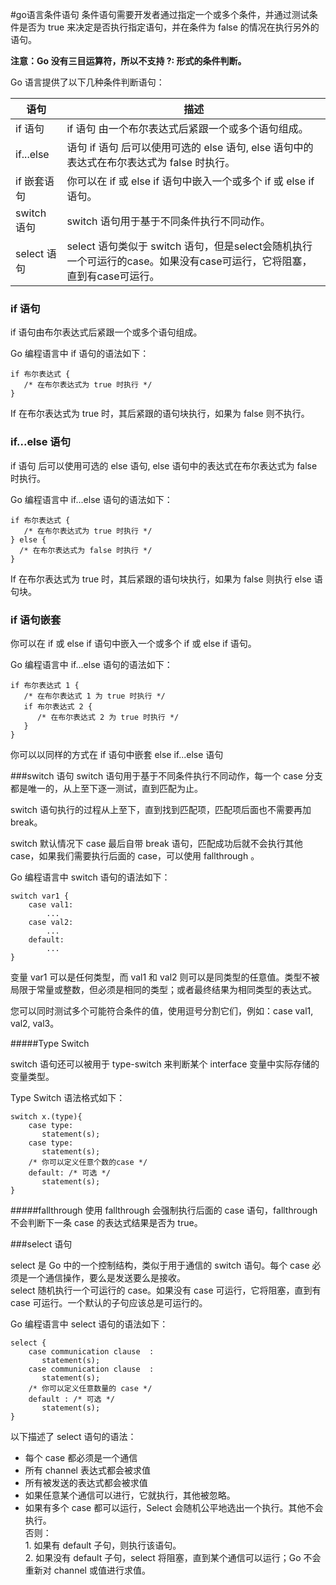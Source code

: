 #go语言条件语句
条件语句需要开发者通过指定一个或多个条件，并通过测试条件是否为 true 来决定是否执行指定语句，并在条件为 false 的情况在执行另外的语句。

**注意：Go 没有三目运算符，所以不支持 ?: 形式的条件判断。**

Go 语言提供了以下几种条件判断语句：

语句	|描述
-|-
if 语句	|if 语句 由一个布尔表达式后紧跟一个或多个语句组成。
if...else| 语句	if 语句 后可以使用可选的 else 语句, else 语句中的表达式在布尔表达式为 false 时执行。
if 嵌套语句|	你可以在 if 或 else if 语句中嵌入一个或多个 if 或 else if 语句。
switch 语句|	switch 语句用于基于不同条件执行不同动作。
select 语句|	select 语句类似于 switch 语句，但是select会随机执行一个可运行的case。如果没有case可运行，它将阻塞，直到有case可运行。

### if 语句
if 语句由布尔表达式后紧跟一个或多个语句组成。

Go 编程语言中 if 语句的语法如下：

	if 布尔表达式 {
	   /* 在布尔表达式为 true 时执行 */
	}
If 在布尔表达式为 true 时，其后紧跟的语句块执行，如果为 false 则不执行。

### if...else 语句
if 语句 后可以使用可选的 else 语句, else 语句中的表达式在布尔表达式为 false 时执行。

Go 编程语言中 if...else 语句的语法如下：

	if 布尔表达式 {
	   /* 在布尔表达式为 true 时执行 */
	} else {
	  /* 在布尔表达式为 false 时执行 */
	}
If 在布尔表达式为 true 时，其后紧跟的语句块执行，如果为 false 则执行 else 语句块。

### if 语句嵌套
你可以在 if 或 else if 语句中嵌入一个或多个 if 或 else if 语句。

Go 编程语言中 if...else 语句的语法如下：

	if 布尔表达式 1 {
	   /* 在布尔表达式 1 为 true 时执行 */
	   if 布尔表达式 2 {
	      /* 在布尔表达式 2 为 true 时执行 */
	   }
	}
你可以以同样的方式在 if 语句中嵌套 else if...else 语句

###switch 语句
switch 语句用于基于不同条件执行不同动作，每一个 case 分支都是唯一的，从上至下逐一测试，直到匹配为止。

switch 语句执行的过程从上至下，直到找到匹配项，匹配项后面也不需要再加 break。

switch 默认情况下 case 最后自带 break 语句，匹配成功后就不会执行其他 case，如果我们需要执行后面的 case，可以使用 fallthrough 。

Go 编程语言中 switch 语句的语法如下：

	switch var1 {
	    case val1:
	        ...
	    case val2:
	        ...
	    default:
	        ...
	}
变量 var1 可以是任何类型，而 val1 和 val2 则可以是同类型的任意值。类型不被局限于常量或整数，但必须是相同的类型；或者最终结果为相同类型的表达式。

您可以同时测试多个可能符合条件的值，使用逗号分割它们，例如：case val1, val2, val3。

#####Type Switch

switch 语句还可以被用于 type-switch 来判断某个 interface 变量中实际存储的变量类型。

Type Switch 语法格式如下：

	switch x.(type){
	    case type:
	       statement(s);      
	    case type:
	       statement(s); 
	    /* 你可以定义任意个数的case */
	    default: /* 可选 */
	       statement(s);
	}

#####fallthrough
使用 fallthrough 会强制执行后面的 case 语句，fallthrough 不会判断下一条 case 的表达式结果是否为 true。

###select 语句

select 是 Go 中的一个控制结构，类似于用于通信的 switch 语句。每个 case 必须是一个通信操作，要么是发送要么是接收。  
select 随机执行一个可运行的 case。如果没有 case 可运行，它将阻塞，直到有 case 可运行。一个默认的子句应该总是可运行的。

Go 编程语言中 select 语句的语法如下：

	select {
	    case communication clause  :
	       statement(s);      
	    case communication clause  :
	       statement(s); 
	    /* 你可以定义任意数量的 case */
	    default : /* 可选 */
	       statement(s);
	}
以下描述了 select 语句的语法：

+ 每个 case 都必须是一个通信
+ 所有 channel 表达式都会被求值
+ 所有被发送的表达式都会被求值
+ 如果任意某个通信可以进行，它就执行，其他被忽略。
+ 如果有多个 case 都可以运行，Select 会随机公平地选出一个执行。其他不会执行。 <br>否则：<br>1. 如果有 default 子句，则执行该语句。<br>2. 如果没有 default 子句，select 将阻塞，直到某个通信可以运行；Go 不会重新对 channel 或值进行求值。